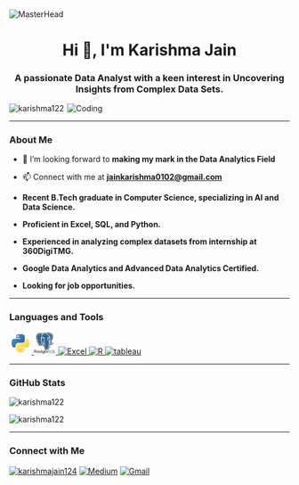 <img src="https://static.vecteezy.com/system/resources/previews/002/929/395/large_2x/data-analytics-girl-working-with-computer-in-the-office-vector.jpg" alt="MasterHead" width="300" height="300" align="center">

<h1 align="center">Hi 👋, I'm Karishma Jain</h1>
<h3 align="center">A passionate Data Analyst with a keen interest in Uncovering Insights from Complex Data Sets.</h3>

<img align="right" alt="Coding" width="400" src="https://blog.imarticus.org/wp-content/uploads/2021/03/hhws.gif">

<p align="left"> <img src="https://komarev.com/ghpvc/?username=karishma122&label=Profile%20views&color=0e75b6&style=flat" alt="karishma122" /> </p>

---

### About Me

- 👀 I’m looking forward to **making my mark in the Data Analytics Field**
- 📫 Connect with me at **jainkarishma0102@gmail.com**

- **Recent B.Tech graduate in Computer Science, specializing in AI and Data Science.**
- **Proficient in Excel, SQL, and Python.**
- **Experienced in analyzing complex datasets from internship at 360DigiTMG.**
- **Google Data Analytics and Advanced Data Analytics Certified.**
- **Looking for job opportunities.**

---

### Languages and Tools

<p align="left">
  <a href="https://www.python.org" target="_blank" rel="noreferrer"> <img src="https://raw.githubusercontent.com/devicons/devicon/master/icons/python/python-original.svg" alt="python" width="40" height="40"/> </a> 
  <a href="https://www.postgresql.org/" target="_blank" rel="noreferrer"> <img src="https://raw.githubusercontent.com/devicons/devicon/master/icons/postgresql/postgresql-original-wordmark.svg" alt="postgresql" width="40" height="40"/> </a> 
  <a href="https://www.microsoft.com/en-us/microsoft-365/excel" target="_blank" rel="noreferrer"> <img src="https://upload.wikimedia.org/wikipedia/commons/thumb/3/34/Microsoft_Office_Excel_%282019%E2%80%93present%29.svg/2203px-Microsoft_Office_Excel_%282019%E2%80%93present%29.svg.png" alt="Excel" width="40" height="40"/> </a> 
  <a href="https://www.r-project.org/" target="_blank" rel="noreferrer"> <img src="https://www.r-project.org/logo/Rlogo.svg" alt="R" width="40" height="40"/> </a>
  <a href="https://www.tableau.com/" target="_blank" rel="noreferrer"> <img src="https://upload.wikimedia.org/wikipedia/commons/4/4b/Tableau_Logo.png" alt="tableau" width="40" height="40"/> </a>
</p>

---

### GitHub Stats

<p align="left">
  <img src="https://github-readme-stats.vercel.app/api?username=karishma122&show_icons=true&locale=en" alt="karishma122" />
</p>

<p align="left">
  <img src="https://github-readme-streak-stats.herokuapp.com/?user=karishma122&" alt="karishma122" />
</p>

---

### Connect with Me

<p align="left">
  <a href="https://www.linkedin.com/in/karishmajain124/" target="blank"><img align="center" src="https://raw.githubusercontent.com/rahuldkjain/github-profile-readme-generator/master/src/images/icons/Social/linked-in-alt.svg" alt="karishmajain124" height="30" width="40" /></a>
  <a href="https://medium.com/@jainkarishma0102" target="blank"><img align="center" src="https://upload.wikimedia.org/wikipedia/commons/e/ec/Medium_logo_Monogram.svg" alt="Medium" height="30" width="40" /></a>
  <a href="mailto:jainkarishma0102@gmail.com" target="blank"><img align="center" src="https://1000logos.net/wp-content/uploads/2021/05/Gmail-logo.png" alt="Gmail" height="30" width="50" /></a>
</p>

